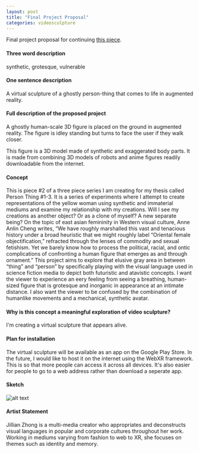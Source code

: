 ```yaml
---
layout: post
title: "Final Project Proposal"
categories: videosculpture
---
```


Final project proposal for continuing [this piece](http://blog.jzhong.today/videosculpture/AR-Ghost-Progress/).

#### Three word description ####
synthetic, grotesque, vulnerable

#### One sentence description ####
A virtual sculpture of a ghostly person-thing that comes to life in augmented reality.

#### Full description of the proposed project ####
A ghostly human-scale 3D figure is placed on the ground in augmented reality. The figure is idley standing but turns to face the user if they walk closer.

This figure is a 3D model made of synthetic and exaggerated body parts. It is made from combining 3D models of robots and anime figures readily downloadable from the internet.

#### Concept ####
This is piece #2 of a three piece series I am creating for my thesis called Person Thing #1-3. It is a series of experiments where I attempt to create representations of the yellow woman using synthetic and immaterial mediums and examine my relationship with my creations. Will I see my creations as another object? Or as a clone of myself? A new separate being?
On the topic of east asian femininity in Western visual culture, Anne Anlin Cheng writes, “We have roughly marshalled this vast and tenacious history under a broad heuristic that we might roughly label “Oriental female objectification,” refracted through the lenses of commodity and sexual fetishism. Yet we barely know how to process the political, racial, and ontic complications of confronting a human figure that emerges as and through ornament.” This project aims to explore that elusive gray area in between “thing” and “person” by specifically playing with the visual language used in science fiction media to depict both futuristic and atavistic concepts.
I want the viewer to experience an eery feeling from seeing a breathing, human-sized figure that is grotesque and inorganic in appearance at an intimate distance. I also want the viewer to be confused by the combination of humanlike movements and a mechanical, synthetic avatar.

#### Why is this concept a meaningful exploration of video sculpture? ####
I'm creating a virtual sculpture that appears alive.

#### Plan for installation ####
The virtual sculpture will be available as an app on the Google Play Store. In the future, I would like to host it on the internet using the WebXR framework. This is so that more people can access it across all devices. It's also easier for people to go to a web address rather than download a seperate app.

#### Sketch ####
![alt text](https://raw.githubusercontent.com/jirrian/jirrian.github.io/master/images/videosculpture/ghost/sketch.jpg)

#### Artist Statement ####
Jillian Zhong is a multi-media creator who appropriates and deconstructs visual languages in popular and corporate cultures throughout her work. Working in mediums varying from fashion to web to XR, she focuses on themes such as identity and memory.

